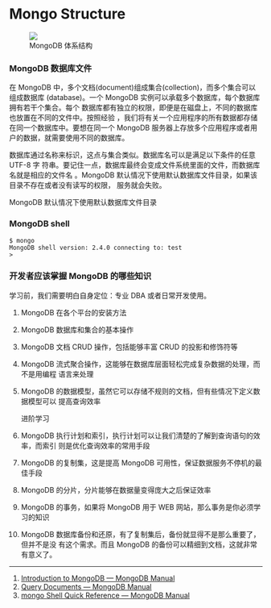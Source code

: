 # Mongo Structure

<figure>
<img src='https://loremxuetengfei.oss-cn-beijing.aliyuncs.com/SQL-MongoDB Correspondence-1588431511.png'/>
  <figcaption>MongoDB 体系结构</figcaption>
</figure>

### MongoDB 数据库文件

在 MongoDB 中，多个文档(document)组成集合(collection)，而多个集合可以组成数据库
(database)。一个 MongoDB 实例可以承载多个数据库，每个数据库拥有若干个集合。每个
数据库都有独立的权限，即便是在磁盘上，不同的数据库也放置在不同的文件中。按照经验
，我们将有关一个应用程序的所有数据都存储在同一个数据库中。要想在同一个 MongoDB
服务器上存放多个应用程序或者用户的数据，就需要使用不同的数据库。

数据库通过名称来标识，这点与集合类似。数据库名可以是满足以下条件的任意 UTF-8 字
符串。要记住一点，数据库最终会变成文件系统里面的文件，而数据库名就是相应的文件名
。MongoDB 默认情况下使用默认数据库文件目录，如果该目录不存在或者没有读写的权限，
服务就会失败。

MongoDB 默认情况下使用默认数据库文件目录

### MongoDB shell

```
$ mongo
MongoDB shell version: 2.4.0 connecting to: test
>
```

### 开发者应该掌握 MongoDB 的哪些知识

学习前，我们需要明白自身定位：专业 DBA 或者日常开发使用。

1. MongoDB 在各个平台的安装方法
2. MongoDB 数据库和集合的基本操作
3. MongoDB 文档 CRUD 操作，包括能够丰富 CRUD 的投影和修饰符等
4. MongoDB 流式聚合操作，这能够在数据库层面轻松完成复杂数据的处理，而不是用编程
   语言来处理
5. MongoDB 的数据模型，虽然它可以存储不规则的文档，但有些情况下定义数据模型可以
   提高查询效率

   进阶学习

6. MongoDB 执行计划和索引，执行计划可以让我们清楚的了解到查询语句的效率，而索引
   则是优化查询效率的常用手段
7. MongoDB 的复制集，这是提高 MongoDB 可用性，保证数据服务不停机的最佳手段
8. MongoDB 的分片，分片能够在数据量变得庞大之后保证效率
9. MongoDB 的事务，如果将 MongoDB 用于 WEB 网站，那么事务是你必须学习的知识
10. MongoDB 数据库备份和还原，有了复制集后，备份就显得不是那么重要了，但并不是没
    有这个需求。而且 MongoDB 的备份可以精细到文档，这就非常有意义了。

---

<!-- [如何学好 MongoDB | 静觅](https://cuiqingcai.com/7121.html) -->

<!-- ### 学习的选择和困境 -->
<!--
有一定工作经验的开发者，大多数情况下都会选择自学。有些在网上搜索对应的文章，有些则直接翻阅官方文档。我推荐的方式是翻阅官方文档，在遇到难以理解的观点时通过搜索引擎查找网友分享的文章。

自学的优点很多，缺点也很明显。例如：

断断续续的学习，难以保持专注导致知识吸收不好
耗费时间很长，虽然知道应该学习哪些方面的知识，但文档并不是按你所想而规划的，所以翻阅文档要费很多功夫
知识不成体系，东看看西看看，没有归纳容易忘记
学习就需要记笔记，这又是一件很费时间的事情
官方文档有些观点难以理解，卡在半路很难受
零星学了一两个月，也不确定学会了没有，内心毫无把握
如果不自学，就得找一些成体系的课程来帮助自己快速进步，少走弯路。知识付费时代，在条件允许的情况下适当地投入也是很好的选择。但面对动辄几百块的视频课程，不少开发者还是感觉略有压力，毕竟我们搬砖的经济压力也非常大。培训班就更不用说了，很少有专业教授单个数据库知识的，而且费用比视频课程更贵。 -->

1. [Introduction to MongoDB — MongoDB Manual](https://docs.mongodb.com/manual/introduction/)
2. [Query Documents — MongoDB Manual](https://docs.mongodb.com/manual/tutorial/query-documents/)
3. [mongo Shell Quick Reference — MongoDB Manual](https://docs.mongodb.com/manual/reference/mongo-shell/#mongo-shell-quick-reference)
